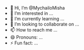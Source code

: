 - 👋 Hi, I’m @MychailoMisha
- 👀 I’m interested in ...
- 🌱 I’m currently learning ...
- 💞️ I’m looking to collaborate on ...
- 📫 How to reach me ...
- 😄 Pronouns: ...
- ⚡ Fun fact: ...

<!---
MychailoMisha/MychailoMisha is a ✨ special ✨ repository because its `README.md` (this file) appears on your GitHub profile.
You can click the Preview link to take a look at your changes.
--->
